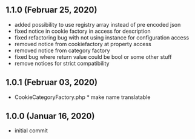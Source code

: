 ## 1.1.0 (Februar 25, 2020)
  - added possibility to use registry array instead of pre encoded json
  - fixed notice in cookie factory in access for description
  - fixed refactoring bug with not using instance for configuration access
  - removed notice from cookiefactory at property access
  - removed notice from category factory
  - fixed bug where return value could be bool or some other stuff
  - remove notices for strict compatibility

## 1.0.1 (Februar 03, 2020)
  - CookieCategoryFactory.php * make name translatable

## 1.0.0 (Januar 16, 2020)
* initial commit




